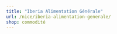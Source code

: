 ```yaml
---
title: "Iberia Alimentation Générale"
url: /nice/iberia-alimentation-generale/
shop: commodité
---
```

